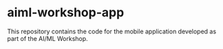 # aiml-workshop-app
This repository contains the code for the mobile application developed as part of the AI/ML Workshop. 
